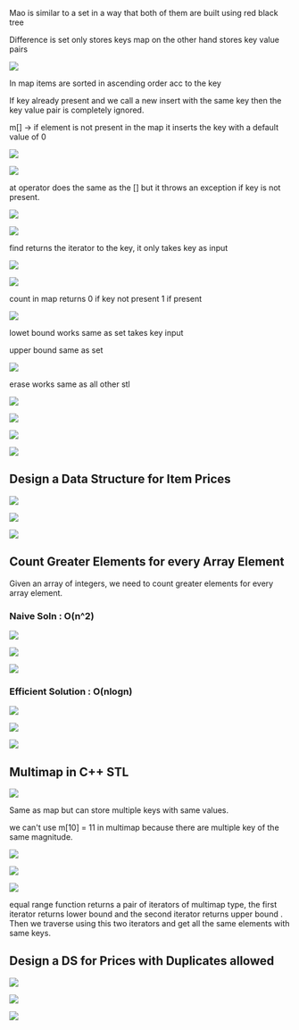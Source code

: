 Mao is similar to a set in a way that both of them are built using red black tree

Difference is set only stores keys map on the other hand stores key value pairs

![](./images/map/img1.JPG)

In map items are sorted in ascending order acc to the key

If key already present and we call a new insert with the same key then the key value pair is completely ignored.

m[<element>] -> if element is not present in the map it inserts the key with a default value of 0

![](./images/map/img2.JPG)

![](./images/map/img3.JPG)

at operator does the same as the [] but it throws an exception if key is not present.

![](./images/map/img4.JPG)

![](./images/map/img5.JPG)

find returns the iterator to the key, it only takes key as input

![](./images/map/img6.JPG)

![](./images/map/img7.JPG)

count in map returns 0 if key not present 1 if present

![](./images/map/img8.JPG)

lowet bound works same as set takes key input

upper bound same as set

![](./images/map/img9.JPG)

erase works same as all other stl

![](./images/map/img10.JPG)

![](./images/map/img11.JPG)

![](./images/map/img12.JPG)

![](./images/map/img13.JPG)

## Design a Data Structure for Item Prices

![](./images/map/img14.JPG)

![](./images/map/img15.JPG)

![](./images/map/img16.JPG)

## Count Greater Elements for every Array Element

Given an array of integers, we need to count greater elements for every array element.

### Naive Soln : O(n^2)

![](./images/map/img17.JPG)

![](./images/map/img18.JPG)

![](./images/map/img19.JPG)

### Efficient Solution : O(nlogn)

![](./images/map/img20.JPG)

![](./images/map/img21.JPG)

![](./images/map/img22.JPG)

## Multimap in C++ STL

![](./images/map/img23.JPG)

Same as map but can store multiple keys with same values.

we can't use m[10] = 11 in multimap because there are multiple key of the same magnitude.

![](./images/map/img24.JPG)

![](./images/map/img25.JPG)

![](./images/map/img26.JPG)

equal range function returns a pair of iterators of multimap type, the first iterator returns lower bound and the second iterator returns upper bound . Then we traverse using this two iterators and get all the same elements with same keys.

## Design a DS for Prices with Duplicates allowed

![](./images/map/img27.JPG)

![](./images/map/img28.JPG)

![](./images/map/img29.JPG)
